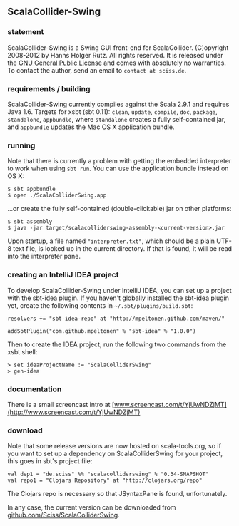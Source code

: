 ## ScalaCollider-Swing

### statement

ScalaCollider-Swing is a Swing GUI front-end for ScalaCollider. (C)opyright 2008-2012 by Hanns Holger Rutz. All rights reserved. It is released under the [GNU General Public License](http://github.com/Sciss/ScalaColliderSwing/blob/master/licenses/ScalaColliderSwing-License.txt) and comes with absolutely no warranties. To contact the author, send an email to `contact at sciss.de`.

### requirements / building

ScalaCollider-Swing currently compiles against the Scala 2.9.1 and requires Java 1.6. Targets for xsbt (sbt 0.11): `clean`, `update`, `compile`, `doc`, `package`, `standalone`, `appbundle`, where `standalone` creates a fully self-contained jar, and `appbundle` updates the Mac OS X application bundle.

### running

Note that there is currently a problem with getting the embedded interpreter to work when using `sbt run`. You can use the application bundle instead on OS X:

    $ sbt appbundle
    $ open ./ScalaColliderSwing.app

...or create the fully self-contained (double-clickable) jar on other platforms:

    $ sbt assembly
    $ java -jar target/scalacolliderswing-assembly-<current-version>.jar

Upon startup, a file named `"interpreter.txt"`, which should be a plain UTF-8 text file, is looked up in the current directory. If that is found, it will be read into the interpreter pane.

### creating an IntelliJ IDEA project

To develop ScalaCollider-Swing under IntelliJ IDEA, you can set up a project with the sbt-idea plugin. If you haven't globally installed the sbt-idea plugin yet, create the following contents in `~/.sbt/plugins/build.sbt`:

    resolvers += "sbt-idea-repo" at "http://mpeltonen.github.com/maven/"
    
    addSbtPlugin("com.github.mpeltonen" % "sbt-idea" % "1.0.0")

Then to create the IDEA project, run the following two commands from the xsbt shell:

    > set ideaProjectName := "ScalaColliderSwing"
    > gen-idea

### documentation

There is a small screencast intro at [www.screencast.com/t/YjUwNDZjMT](http://www.screencast.com/t/YjUwNDZjMT)

### download

Note that some release versions are now hosted on scala-tools.org, so if you want to set up a dependency on ScalaColliderSwing for your project, this goes in sbt's project file:

    val dep1 = "de.sciss" %% "scalacolliderswing" % "0.34-SNAPSHOT"
    val repo1 = "Clojars Repository" at "http://clojars.org/repo"

The Clojars repo is necessary so that JSyntaxPane is found, unfortunately.

In any case, the current version can be downloaded from [github.com/Sciss/ScalaColliderSwing](http://github.com/Sciss/ScalaColliderSwing).
